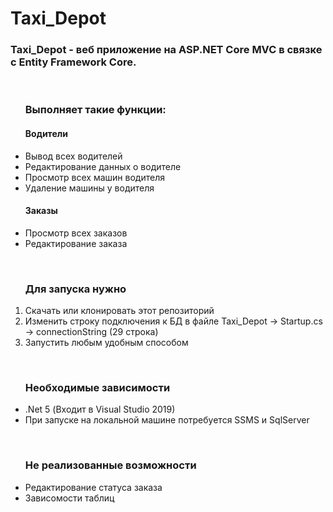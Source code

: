 <h1>Taxi_Depot</h1>

<h3>Taxi_Depot - веб приложение на ASP.NET Core MVC в связке с Entity Framework Core.</h3> 
<br/>
<ul>
  <h3>Выполняет такие функции:</h3>
  
  <h4>Водители</h4>
  <li>Вывод всех водителей</li>
  <li>Редактирование данных о водителе</li>
  <li>Просмотр всех машин водителя</li>
  <li>Удаление машины у водителя</li>
  
  <h4>Заказы</h4>
  <li>Просмотр всех заказов</li>
  <li>Редактирование заказа</li>
</ul>

<br/>

<ol>
  <h3>Для запуска нужно</h3>
  
  <li>Скачать или клонировать этот репозиторий</li>
  <li>Изменить строку подключения к БД в файле Taxi_Depot -> Startup.cs -> connectionString (29 строка)</li>
  <li>Запустить любым удобным способом</li>
</ol>

<br/>

<ul>
  <h3>Необходимые зависимости</h3>
  
  <li>.Net 5 (Входит в Visual Studio 2019)</li>
  <li>При запуске на локальной машине потребуется SSMS и SqlServer</li>
</ul>

<br/>

<ul>
  <h3>Не реализованные возможности</h3>
  
  <li>Редактирование статуса заказа</li>
  <li>Зависомости таблиц</li>
</ul>
